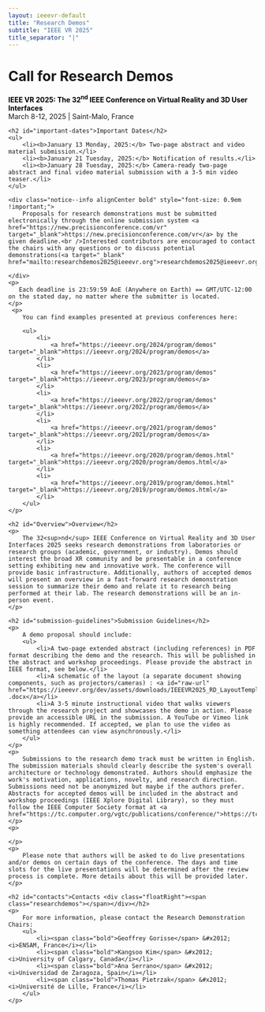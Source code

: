 ```yaml
---
layout: ieeevr-default
title: "Research Demos"
subtitle: "IEEE VR 2025"
title_separator: "|"
---
```


<script type="text/javascript">
    $(document).ready(function(){
		var email = ""; 
		var domain = "ieeevr.org"; 

	    email = "researchdemos2024"; 		
		$(".researchdemos").html("<span class='text-nowrap'><a href=javascript:location='" + "mail" + "to:" + email + "@" + domain + "'><i class='fas fa-fw fa-envelope-square emailIconSm' style=''></i><i class='emailTextSm'>" + email + "@" + domain + "</a></i></span>");            
	});
</script>

<div>
    <h1 id="cfp-demos">Call for Research Demos<div class="floatRight"><span class="researchdemos"></span></div></h1>
    <p>
        <strong style="color: black">IEEE VR 2025: The 32<sup>nd</sup> IEEE Conference on Virtual Reality and 3D User Interfaces</strong><br />
            March 8-12, 2025 | Saint-Malo, France
    </p>   
</div>

<div>

    <h2 id="important-dates">Important Dates</h2>
    <ul>
        <li><b>January 13 Monday, 2025:</b> Two-page abstract and video material submission.</li>
        <li><b>January 21 Tuesday, 2025:</b> Notification of results.</li>
        <li><b>January 28 Tuesday, 2025:</b> Camera-ready two-page abstract and final video material submission with a 3-5 min video teaser.</li>
    </ul>

    <div class="notice--info alignCenter bold" style="font-size: 0.9em !important;">
        Proposals for research demonstrations must be submitted electronically through the online submission system <a href="https://new.precisionconference.com/vr" target="_blank">https://new.precisionconference.com/vr</a> by the given deadline.<br />Interested contributors are encouraged to contact the chairs with any questions or to discuss potential demonstrations(<a target="_blank" href="mailto:researchdemos2025@ieeevr.org">researchdemos2025@ieeevr.org</a>).

    </div>
    <p>
       Each deadline is 23:59:59 AoE (Anywhere on Earth) == GMT/UTC-12:00 on the stated day, no matter where the submitter is located.
    </p>
     <p>
        You can find examples presented at previous conferences here:

        <ul>
            <li>
                <a href="https://ieeevr.org/2024/program/demos"  target="_blank">https://ieeevr.org/2024/program/demos</a>
            </li>
            <li>
                <a href="https://ieeevr.org/2023/program/demos"  target="_blank">https://ieeevr.org/2023/program/demos</a>
            </li>
            <li>
                <a href="https://ieeevr.org/2022/program/demos" target="_blank">https://ieeevr.org/2022/program/demos</a>
            </li>
            <li>
                <a href="https://ieeevr.org/2021/program/demos" target="_blank">https://ieeevr.org/2021/program/demos</a>
            </li>
            <li>
                <a href="https://ieeevr.org/2020/program/demos.html" target="_blank">https://ieeevr.org/2020/program/demos.html</a>
            </li>
            <li>
                <a href="https://ieeevr.org/2019/program/demos.html" target="_blank">https://ieeevr.org/2019/program/demos.html</a>
            </li>
        </ul>
    </p>

    <h2 id="Overview">Overview</h2>
    <p>
        The 32<sup>nd</sup> IEEE Conference on Virtual Reality and 3D User Interfaces 2025 seeks research demonstrations from laboratories or research groups (academic, government, or industry). Demos should interest the broad XR community and be presentable in a conference setting exhibiting new and innovative work. The conference will provide basic infrastructure. Additionally, authors of accepted demos will present an overview in a fast-forward research demonstration session to summarize their demo and relate it to research being performed at their lab. The research demonstrations will be an in-person event.
    </p>

    <h2 id="submission-guidelines">Submission Guidelines</h2>
    <p>
        A demo proposal should include:
        <ul>
            <li>A two-page extended abstract (including references) in PDF format describing the demo and the research. This will be published in the abstract and workshop proceedings. Please provide the abstract in IEEE format, see below.</li>
            <li>A schematic of the layout (a separate document showing components, such as projectors/cameras) : <a id="raw-url" href="https://ieeevr.org/dev/assets/downloads/IEEEVR2025_RD_LayoutTemplate_v1.docx">Template .docx</a></li>
            <li>A 3-5 minute instructional video that walks viewers through the research project and showcases the demo in action. Please provide an accessible URL in the submission. A YouTube or Vimeo link is highly recommended. If accepted, we plan to use the video as something attendees can view asynchronously.</li>
        </ul>
    </p>
    <p>
        Submissions to the research demo track must be written in English. The submission materials should clearly describe the system's overall architecture or technology demonstrated. Authors should emphasize the work's motivation, applications, novelty, and research direction. Submissions need not be anonymized but maybe if the authors prefer. Abstracts for accepted demos will be included in the abstract and workshop proceedings (IEEE Xplore Digital Library), so they must follow the IEEE Computer Society format at <a href="https://tc.computer.org/vgtc/publications/conference/">https://tc.computer.org/vgtc/publications/conference/</a>.
    </p>
    <p>
    
    </p>
    <p>
        Please note that authors will be asked to do live presentations and/or demos on certain days of the conference. The days and time slots for the live presentations will be determined after the review process is complete. More details about this will be provided later.
    </p>

    <h2 id="contacts">Contacts <div class="floatRight"><span class="researchdemos"></span></div></h2>	
    <p>
        For more information, please contact the Research Demonstration Chairs:
        <ul>
            <li><span class="bold">Geoffrey Gorisse</span> &#x2012; <i>ENSAM, France</i></li>
            <li><span class="bold">Kangsoo Kim</span> &#x2012; <i>University of Calgary, Canada</i></li>
            <li><span class="bold">Ana Serrano</span> &#x2012; <i>Universidad de Zaragoza, Spain</i></li>
            <li><span class="bold">Thomas Pietrzak</span> &#x2012; <i>Université de Lille, France</i></li>
        </ul>
    </p>
</div>